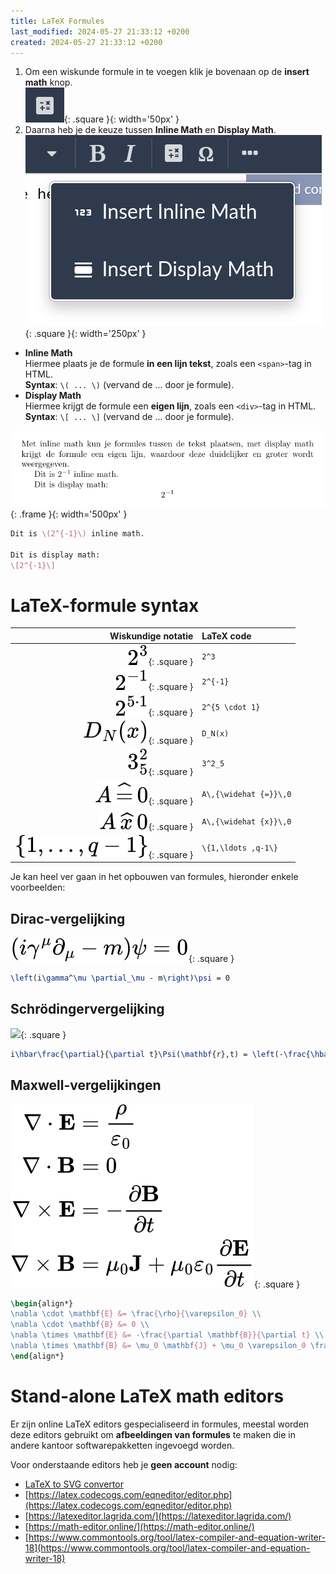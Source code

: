 ```yaml
---
title: LaTeX Formules
last_modified: 2024-05-27 21:33:12 +0200
created: 2024-05-27 21:33:12 +0200
---
```


1. Om een wiskunde formule in te voegen klik je bovenaan op de **insert math** knop.  
![](images/insertemathicon.png){: .square }{: width='50px' }  
2. Daarna heb je de keuze tussen **Inline Math** en **Display Math**.  
![](images/insertmath.png){: .square }{: width='250px' }

- **Inline Math**  
	Hiermee plaats je de formule **in een lijn tekst**, zoals een `<span>`-tag in HTML.  
	**Syntax**: `\( ... \)` (vervand de ... door je formule).
- **Display Math**  
	Hiermee krijgt de formule een **eigen lijn**, zoals een `<div>`-tag in HTML.  
	**Syntax**: `\[ ... \]` (vervand de ... door je formule).

![](images/inlinevsblock.png){: .frame }{: width='500px' }

```latex
Dit is \(2^{-1}\) inline math.

Dit is display math:
\[2^{-1}\]
```

# LaTeX-formule syntax

| Wiskundige notatie | LaTeX code |
|-------------------:|:-----------|
| ![](formules/2power3.svg){: .square } | `2^3` |
| ![](formules/minuspower.svg){: .square } | `2^{-1}` |
| ![](formules/powerdot.svg){: .square } | `2^{5 \cdot 1}` |
| ![](formules/dlowern.svg){: .square } | `D_N(x)` |
| ![](formules/powerlower.svg){: .square } | `3^2_5` |
| ![](formules/hatequal.svg){: .square } | `A\,{\widehat {=}}\,0` |
| ![](formules/hatx.svg){: .square } | `A\,{\widehat {x}}\,0` |
| ![](formules/dots.svg){: .square } | `\{1,\ldots ,q-1\}` |

Je kan heel ver gaan in het opbouwen van formules, hieronder enkele voorbeelden:

## Dirac-vergelijking
![](formules/Dirac-vergelijking.svg){: .square }
```latex
\left(i\gamma^\mu \partial_\mu - m\right)\psi = 0
```

## Schrödingervergelijking
![](formules/Schrödingervergelijking.svg){: .square }
```latex
i\hbar\frac{\partial}{\partial t}\Psi(\mathbf{r},t) = \left(-\frac{\hbar^2}{2m}\nabla^2 + V(\mathbf{r},t)\right)\Psi(\mathbf{r},t)
```

## Maxwell-vergelijkingen
![](formules/Maxwell-vergelijkingen.svg){: .square }
```latex
\begin{align*}
\nabla \cdot \mathbf{E} &= \frac{\rho}{\varepsilon_0} \\
\nabla \cdot \mathbf{B} &= 0 \\
\nabla \times \mathbf{E} &= -\frac{\partial \mathbf{B}}{\partial t} \\
\nabla \times \mathbf{B} &= \mu_0 \mathbf{J} + \mu_0 \varepsilon_0 \frac{\partial \mathbf{E}}{\partial t}
\end{align*}
```

# Stand-alone LaTeX math editors

Er zijn online LaTeX editors gespecialiseerd in formules, meestal worden deze editors gebruikt om **afbeeldingen van formules** te maken die in andere kantoor softwarepakketten ingevoegd worden.

Voor onderstaande editors heb je **geen account** nodig:
- [LaTeX to SVG convertor](https://viereck.ch/latex-to-svg/)
- [https://latex.codecogs.com/eqneditor/editor.php](https://latex.codecogs.com/eqneditor/editor.php)
- [https://latexeditor.lagrida.com/](https://latexeditor.lagrida.com/)
- [https://math-editor.online/](https://math-editor.online/)
- [https://www.commontools.org/tool/latex-compiler-and-equation-writer-18](https://www.commontools.org/tool/latex-compiler-and-equation-writer-18)